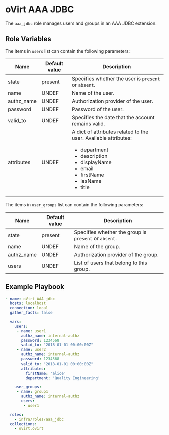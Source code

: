 oVirt AAA JDBC
==============

The `aaa_jdbc` role manages users and groups in an AAA JDBC extension.

Role Variables
--------------

The items in `users` list can contain the following parameters:

| Name          | Default value  | Description                           |
|---------------|----------------|---------------------------------------|
| state         | present        | Specifies whether the user is `present` or `absent`. |
| name          | UNDEF          | Name of the user.                      |
| authz_name    | UNDEF          | Authorization provider of the user.    |
| password      | UNDEF          | Password of the user.                  |
| valid_to      | UNDEF          | Specifies the date that the account remains valid. |
| attributes    | UNDEF          | A dict of attributes related to the user. Available attributes: <ul><li>department</li><li>description</li><li>displayName</li><li>email</li><li>firstName</li><li>lasName</li><li>title</li></ul>|

The items in `user_groups` list can contain the following parameters:

| Name          | Default value  | Description                           |
|---------------|----------------|---------------------------------------|
| state         | present        | Specifies whether the group is `present` or `absent`. |
| name          | UNDEF          | Name of the group.                     |
| authz_name    | UNDEF          | Authorization provider of the group.   |
| users         | UNDEF          | List of users that belong to this group. |

Example Playbook
----------------

```yaml
- name: oVirt AAA jdbc
  hosts: localhost
  connection: local
  gather_facts: false

  vars:
    users:
     - name: user1
       authz_name: internal-authz
       password: 1234568
       valid_to: "2018-01-01 00:00:00Z"
     - name: user2
       authz_name: internal-authz
       password: 1234568
       valid_to: "2018-01-01 00:00:00Z"
       attributes:
         firstName: 'alice'
         department: 'Quality Engineering'

    user_groups:
     - name: group1
       authz_name: internal-authz
       users:
        - user1

  roles:
    - infra/roles/aaa_jdbc
  collections:
    - ovirt.ovirt
```
